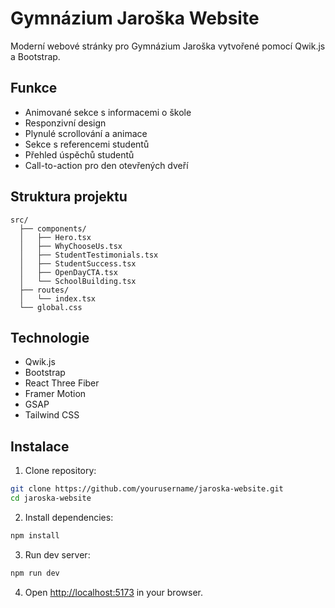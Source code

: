 # Gymnázium Jaroška Website

Moderní webové stránky pro Gymnázium Jaroška vytvořené pomocí Qwik.js a Bootstrap.

## Funkce

- Animované sekce s informacemi o škole
- Responzivní design
- Plynulé scrollování a animace
- Sekce s referencemi studentů
- Přehled úspěchů studentů
- Call-to-action pro den otevřených dveří

## Struktura projektu

```
src/
  ├── components/
  │   ├── Hero.tsx
  │   ├── WhyChooseUs.tsx
  │   ├── StudentTestimonials.tsx
  │   ├── StudentSuccess.tsx
  │   ├── OpenDayCTA.tsx
  │   └── SchoolBuilding.tsx
  ├── routes/
  │   └── index.tsx
  └── global.css
```

## Technologie

- Qwik.js
- Bootstrap
- React Three Fiber
- Framer Motion
- GSAP
- Tailwind CSS

## Instalace

1. Clone repository:
```bash
git clone https://github.com/yourusername/jaroska-website.git
cd jaroska-website
```

2. Install dependencies:
```bash
npm install
```

3. Run dev server:
```bash
npm run dev
```

4. Open [http://localhost:5173](http://localhost:5173) in your browser.




